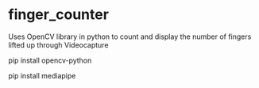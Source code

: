 # finger_counter

Uses OpenCV library in python to count and display the number of fingers lifted up through Videocapture

pip install opencv-python

pip install mediapipe

